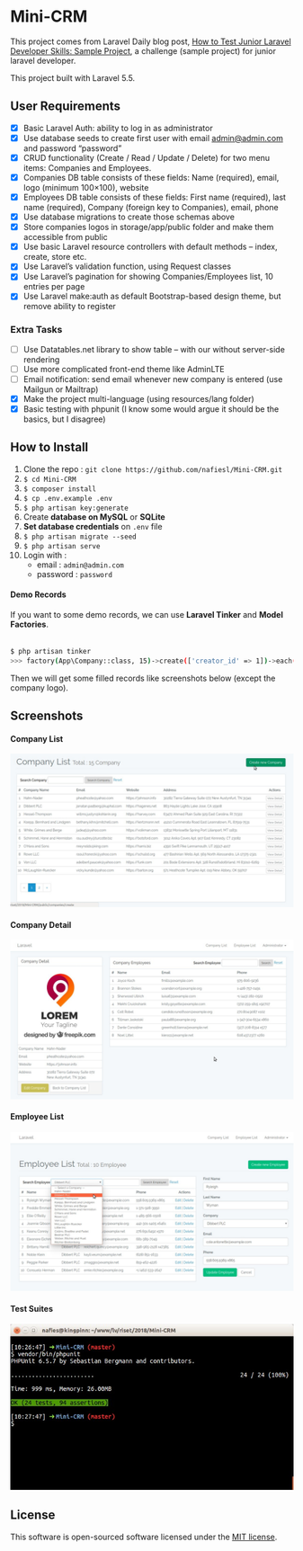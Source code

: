# Mini-CRM

This project comes from Laravel Daily blog post, [How to Test Junior Laravel Developer Skills: Sample Project](http://laraveldaily.com/test-junior-laravel-developer-sample-project), a challenge (sample project) for junior laravel developer.

This project built with Laravel 5.5.

## User Requirements

* [x] Basic Laravel Auth: ability to log in as administrator
* [x] Use database seeds to create first user with email admin@admin.com and password “password”
* [x] CRUD functionality (Create / Read / Update / Delete) for two menu items: Companies and Employees.
* [x] Companies DB table consists of these fields: Name (required), email, logo (minimum 100×100), website
* [x] Employees DB table consists of these fields: First name (required), last name (required), Company (foreign key to Companies), email, phone
* [x] Use database migrations to create those schemas above
* [x] Store companies logos in storage/app/public folder and make them accessible from public
* [x] Use basic Laravel resource controllers with default methods – index, create, store etc.
* [x] Use Laravel’s validation function, using Request classes
* [x] Use Laravel’s pagination for showing Companies/Employees list, 10 entries per page
* [x] Use Laravel make:auth as default Bootstrap-based design theme, but remove ability to register

### Extra Tasks

* [ ] Use Datatables.net library to show table – with our without server-side rendering
* [ ] Use more complicated front-end theme like AdminLTE
* [ ] Email notification: send email whenever new company is entered (use Mailgun or Mailtrap)
* [x] Make the project multi-language (using resources/lang folder)
* [x] Basic testing with phpunit (I know some would argue it should be the basics, but I disagree)

## How to Install

1. Clone the repo : `git clone https://github.com/nafiesl/Mini-CRM.git`
2. `$ cd Mini-CRM`
3. `$ composer install`
4. `$ cp .env.example .env`
5. `$ php artisan key:generate`
6. Create **database on MySQL** or **SQLite**
7. **Set database credentials** on `.env` file
8. `$ php artisan migrate --seed`
9. `$ php artisan serve`
10. Login with :
    - email : `admin@admin.com`
    - password : `password`

#### Demo Records

If you want to some demo records, we can use **Laravel Tinker** and **Model Factories**.

```bash

$ php artisan tinker
>>> factory(App\Company::class, 15)->create(['creator_id' => 1])->each(function ($u) { $u->employees()->saveMany(factory(App\Employee::class, rand(5, 12))->make(['company_id' => $u->id])); });
```

Then we will get some filled records like screenshots below (except the company logo).

## Screenshots

#### Company List
![Company List](public/screenshots/company-list.jpg)

#### Company Detail
![Company Detail](public/screenshots/company-detail.jpg)

#### Employee List
![Employee List](public/screenshots/employee-list.jpg)

#### Test Suites
![Test Suites](public/screenshots/test-suites.jpg)

## License

This software is open-sourced software licensed under the [MIT license](LICENSE).
